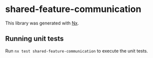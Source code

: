 # shared-feature-communication

This library was generated with [Nx](https://nx.dev).

## Running unit tests

Run `nx test shared-feature-communication` to execute the unit tests.
